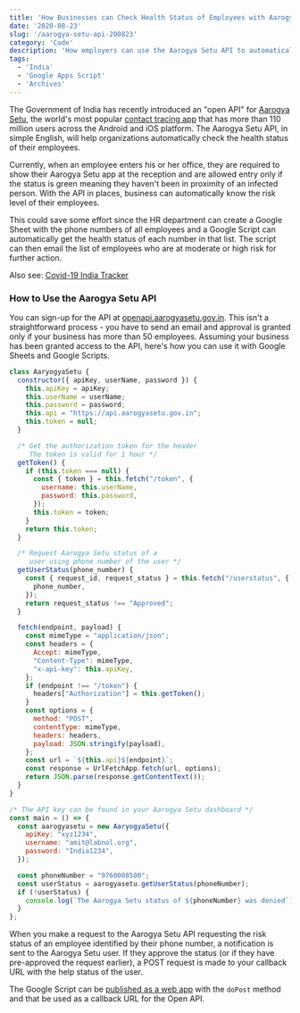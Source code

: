 ```yaml
---
title: 'How Businesses can Check Health Status of Employees with Aarogya Setu'
date: '2020-08-23'
slug: '/aarogya-setu-api-200823'
category: 'Code'
description: 'How employers can use the Aarogya Setu API to automatically check the health status and COVID-19 risk level of their staff members.'
tags:
  - 'India'
  - 'Google Apps Script'
  - 'Archives'
---
```


The Government of India has recently introduced an "open API" for [Aarogya Setu](https://aarogyasetu.gov.in/), the world's most popular [contact tracing app](/covid19-india-alerts-2004031) that has more than 110 million users across the Android and iOS platform. The Aarogya Setu API, in simple English, will help organizations automatically check the health status of their employees.

Currently, when an employee enters his or her office, they are required to show their Aarogya Setu app at the reception and are allowed entry only if the status is green meaning they haven't been in proximity of an infected person. With the API in places, business can automatically know the risk level of their employees.

This could save some effort since the HR department can create a Google Sheet with the phone numbers of all employees and a Google Script can automatically get the health status of each number in that list. The script can then email the list of employees who are at moderate or high risk for further action.

Also see: [Covid-19 India Tracker](/code/covid-19-india-tracker-200325)

### How to Use the Aarogya Setu API

You can sign-up for the API at [openapi.aarogyasetu.gov.in](https://openapi.aarogyasetu.gov.in/). This isn't a straightforward process - you have to send an email and approval is granted only if your business has more than 50 employees. Assuming your business has been granted access to the API, here's how you can use it with Google Sheets and Google Scripts.

```JavaScript
class AaryogyaSetu {
  constructor({ apiKey, userName, password }) {
    this.apiKey = apiKey;
    this.userName = userName;
    this.password = password;
    this.api = "https://api.aarogyasetu.gov.in";
    this.token = null;
  }

  /* Get the authorization token for the header
     The token is valid for 1 hour */
  getToken() {
    if (this.token === null) {
      const { token } = this.fetch("/token", {
        username: this.userName,
        password: this.password,
      });
      this.token = token;
    }
    return this.token;
  }

  /* Request Aarogya Setu status of a
     user using phone number of the user */
  getUserStatus(phone_number) {
    const { request_id, request_status } = this.fetch("/userstatus", {
      phone_number,
    });
    return request_status !== "Approved";
  }

  fetch(endpoint, payload) {
    const mimeType = "application/json";
    const headers = {
      Accept: mimeType,
      "Content-Type": mimeType,
      "x-api-key": this.apiKey,
    };
    if (endpoint !== "/token") {
      headers["Authorization"] = this.getToken();
    }
    const options = {
      method: "POST",
      contentType: mimeType,
      headers: headers,
      payload: JSON.stringify(payload),
    };
    const url = `${this.api}${endpoint}`;
    const response = UrlFetchApp.fetch(url, options);
    return JSON.parse(response.getContentText());
  }
}

/* The API key can be found in your Aarogya Setu dashboard */
const main = () => {
  const aarogyasetu = new AaryogyaSetu({
    apiKey: "xyz1234",
    username: "amit@labnol.org",
    password: "India1234",
  });

  const phoneNumber = "9760008500";
  const userStatus = aarogyasetu.getUserStatus(phoneNumber);
  if (!userStatus) {
    console.log(`The Aarogya Setu status of ${phoneNumber} was denied`);
  }
};
```

When you make a request to the Aarogya Setu API requesting the risk status of an employee identified by their phone number, a notification is sent to the Aarogya Setu user. If they approve the status (or if they have pre-approved the request earlier), a POST request is made to your callback URL with the help status of the user.

The Google Script can be [published as a web app](/code/19871-get-post-requests-google-script) with the `doPost` method and that be used as a callback URL for the Open API.
